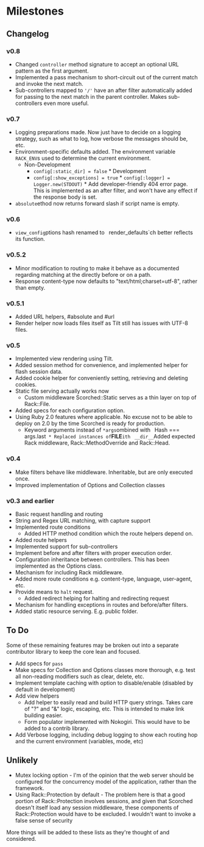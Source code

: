 Milestones
==========

Changelog
---------
### v0.8
* Changed `controller` method signature to accept an optional URL pattern as the first argument.
* Implemented a pass mechanism to short-circuit out of the current match and invoke the next match.
* Sub-controllers mapped to `'/'` have an after filter automatically added for passing to the next match in the parent controller. Makes sub-controllers even more useful.

### v0.7
* Logging preparations made. Now just have to decide on a logging strategy, such as what to log, how verbose the messages should be, etc.
* Environment-specific defaults added. The environment variable `RACK_ENV`s used to determine the current environment.
    * Non-Development
        * `config[:static_dir] = false`   * Development
        * `config[:show_exceptions] = true`       * `config[:logger] = Logger.new(STDOUT)`       * Add developer-friendly 404 error page. This is implemented as an after filter, and won't have any effect if the response body is set.
* `absolute`ethod now returns forward slash if script name is empty.

### v0.6
* `view_config`ptions hash renamed to ` `render_defaults`ch better reflects its function.

### v0.5.2
* Minor modification to routing to make it behave as a documented regarding matching at the directly before or on a path.
* Response content-type now defaults to "text/html;charset=utf-8", rather than empty.

### v0.5.1
* Added URL helpers, #absolute and #url
* Render helper now loads files itself as Tilt still has issues with UTF-8 files.

### v0.5
* Implemented view rendering using Tilt.
* Added session method for convenience, and implemented helper for flash session data.
* Added cookie helper for conveniently setting, retrieving and deleting cookies.
* Static file serving actually works now
    * Custom middleware Scorched::Static serves as a thin layer on top of Rack::File.
* Added specs for each configuration option.
* Using Ruby 2.0 features where applicable. No excuse not to be able to deploy on 2.0 by the time Scorched is ready for production.
    * Keyword arguments instead of `*args`ombined with ` `Hash === args.last`  * Replaced instances of `__FILE__`ith ` `__dir__`Added expected Rack middleware, Rack::MethodOverride and Rack::Head.
    
### v0.4
* Make filters behave like middleware. Inheritable, but are only executed once.
* Improved implementation of Options and Collection classes

### v0.3 and earlier
* Basic request handling and routing
* String and Regex URL matching, with capture support
* Implemented route conditions
    * Added HTTP method condition which the route helpers depend on.
* Added route helpers
* Implemented support for sub-controllers
* Implement before and after filters with proper execution order.
* Configuration inheritance between controllers. This has been implemented as the Options class.
* Mechanism for including Rack middleware.
* Added more route conditions e.g. content-type, language, user-agent, etc.
* Provide means to `halt` request.
    * Added redirect helping for halting and redirecting request
* Mechanism for handling exceptions in routes and before/after filters.
* Added static resource serving. E.g. public folder.



To Do
-----
Some of these remaining features may be broken out into a separate contributor library to keep the core lean and focused.

* Add specs for `pass`
* Make specs for Collection and Options classes more thorough, e.g. test all non-reading modifiers such as clear, delete, etc.
* Implement template caching with option to disable/enable (disabled by default in development)
* Add view helpers
  * Add helper to easily read and build HTTP query strings. Takes care of "?" and "&" logic, escaping, etc. This is
    intended to make link building easier.
  * Form populator implemented with Nokogiri. This would have to be added to a contrib library.
* Add Verbose logging, including debug logging to show each routing hop and the current environment (variables, mode, etc)
    
Unlikely
--------
* Mutex locking option - I'm of the opinion that the web server should be configured for the concurrency model of the application, rather than the framework.
* Using Rack::Protection by default - The problem here is that a good portion of Rack::Protection involves sessions, and given that Scorched doesn't itself load any session middleware, these components of Rack::Protection would have to be excluded. I wouldn't want to invoke a false sense of security


More things will be added to these lists as they're thought of and considered.
